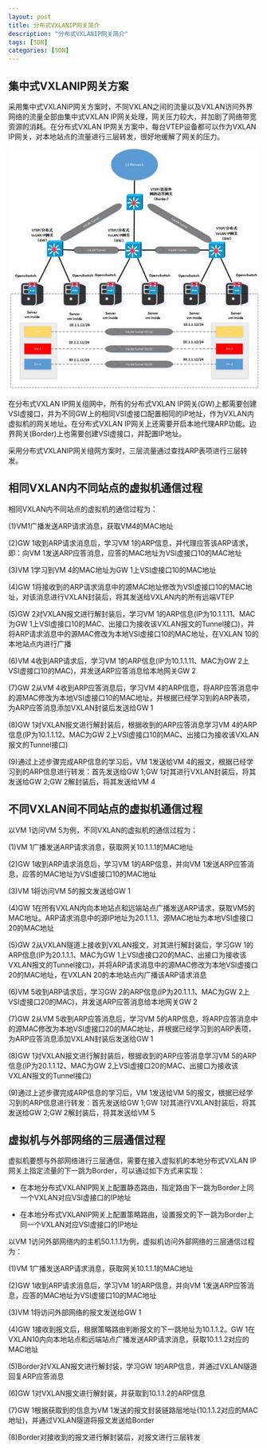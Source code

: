 ```yaml
---
layout: post
title: 分布式VXLANIP网关简介
description: "分布式VXLANIP网关简介"
tags: [SDN]
categories: [SDN]
---
```


##    集中式VXLANIP网关方案

采用集中式VXLANIP网关方案时，不同VXLAN之间的流量以及VXLAN访问外界网络的流量全部由集中式VXLAN IP网关处理，网关压力较大，并加剧了网络带宽资源的消耗。在分布式VXLAN IP网关方案中，每台VTEP设备都可以作为VXLAN IP网关，对本地站点的流量进行三层转发，很好地缓解了网关的压力。  

![1](/images/vxlan/1.jpeg) 


在分布式VXLAN IP网关组网中，所有的分布式VXLAN IP网关(GW)上都需要创建VSI虚接口，并为不同GW上的相同VSI虚接口配置相同的IP地址，作为VXLAN内虚拟机的网关地址。在分布式VXLAN IP网关上还需要开启本地代理ARP功能。边界网关(Border)上也需要创建VSI虚接口，并配置IP地址。

采用分布式VXLANIP网关组网方案时，三层流量通过查找ARP表项进行三层转发。

##   相同VXLAN内不同站点的虚拟机通信过程

相同VXLAN内不同站点的虚拟机的通信过程为：  

(1)VM1广播发送ARP请求消息，获取VM4的MAC地址  

(2)GW 1收到ARP请求消息后，学习VM 1的ARP信息，并代理应答该ARP请求，即：向VM 1发送ARP应答消息，应答的MAC地址为VSI虚接口10的MAC地址  

(3)VM 1学习到VM 4的MAC地址为GW 1上VSI虚接口10的MAC地址  

(4)GW 1将接收到的ARP请求消息中的源MAC地址修改为VSI虚接口10的MAC地址，对该消息进行VXLAN封装后，将其发送给VXLAN内的所有远端VTEP  

(5)GW 2对VXLAN报文进行解封装后，学习VM 1的ARP信息(IP为10.1.1.11、MAC为GW 1上VSI虚接口10的MAC、出接口为接收该VXLAN报文的Tunnel接口)，并将ARP请求消息中的源MAC修改为本地VSI虚接口10的MAC地址，在VXLAN 10的本地站点内进行广播  

(6)VM 4收到ARP请求后，学习VM 1的ARP信息(IP为10.1.1.11、MAC为GW 2上VSI虚接口10的MAC)，并发送ARP应答消息给本地网关GW 2  

(7)GW 2从VM 4收到ARP应答消息后，学习VM 4的ARP信息，将ARP应答消息中的源MAC修改为本地VSI虚接口10的MAC地址，并根据已经学习到的ARP表项，为ARP应答消息添加VXLAN封装后发送给GW 1  

(8)GW 1对VXLAN报文进行解封装后，根据收到的ARP应答消息学习VM 4的ARP信息(IP为10.1.1.12、MAC为GW 2上VSI虚接口10的MAC、出接口为接收该VXLAN报文的Tunnel接口)  

(9)通过上述步骤完成ARP信息的学习后，VM 1发送给VM 4的报文，根据已经学习到的ARP信息进行转发：首先发送给GW 1;GW 1对其进行VXLAN封装后，将其发送给GW 2;GW 2解封装后，将其发送给VM 4  

##  不同VXLAN间不同站点的虚拟机通信过程

以VM 1访问VM 5为例，不同VXLAN的虚拟机的通信过程为：  

(1)VM 1广播发送ARP请求消息，获取网关10.1.1.1的MAC地址  

(2)GW 1收到ARP请求消息后，学习VM 1的ARP信息，并向VM 1发送ARP应答消息，应答的MAC地址为VSI虚接口10的MAC地址  

(3)VM 1将访问VM 5的报文发送给GW 1  

(4)GW 1在所有VXLAN内向本地站点和远端站点广播发送ARP请求，获取VM5的MAC地址。ARP请求消息中的源IP地址为20.1.1.1、源MAC地址为本地VSI虚接口20的MAC地址  

(5)GW 2从VXLAN隧道上接收到VXLAN报文，对其进行解封装后，学习GW 1的ARP信息(IP为20.1.1.1、MAC为GW 1上VSI虚接口20的MAC、出接口为接收该VXLAN报文的Tunnel接口)，并将ARP请求消息中的源MAC修改为本地VSI虚接口20的MAC地址，在VXLAN 20的本地站点内广播该ARP请求消息  

(6)VM 5收到ARP请求后，学习GW 2的ARP信息(IP为20.1.1.1、MAC为GW 2上VSI虚接口20的MAC)，并发送ARP应答消息给本地网关GW 2  

(7)GW 2从VM 5收到ARP应答消息后，学习VM 5的ARP信息，将ARP应答消息中的源MAC修改为本地VSI虚接口20的MAC地址，并根据已经学习到的ARP表项，为ARP应答消息添加VXLAN封装后发送给GW 1  

(8)GW 1对VXLAN报文进行解封装后，根据收到的ARP应答消息学习VM 5的ARP信息(IP为20.1.1.12、MAC为GW 2上VSI虚接口20的MAC、出接口为接收该VXLAN报文的Tunnel接口)  

(9)通过上述步骤完成ARP信息的学习后，VM 1发送给VM 5的报文，根据已经学习到的ARP信息进行转发：首先发送给GW 1;GW 1对其进行VXLAN封装后，将其发送给GW 2;GW 2解封装后，将其发送给VM 5  

##  虚拟机与外部网络的三层通信过程

虚拟机要想与外部网络进行三层通信，需要在接入虚拟机的本地分布式VXLAN IP网关上指定流量的下一跳为Border，可以通过如下方式来实现：  

* 在本地分布式VXLANIP网关上配置静态路由，指定路由下一跳为Border上同一个VXLAN对应VSI虚接口的IP地址  

* 在本地分布式VXLANIP网关上配置策略路由，设置报文的下一跳为Border上同一个VXLAN对应VSI虚接口的IP地址  

以VM 1访问外部网络内的主机50.1.1.1为例，虚拟机访问外部网络的三层通信过程为：  

(1)VM 1广播发送ARP请求消息，获取网关10.1.1.1的MAC地址  

(2)GW 1收到ARP请求消息后，学习VM 1的ARP信息，并向VM 1发送ARP应答消息，应答的MAC地址为VSI虚接口10的MAC地址  

(3)VM 1将访问外部网络的报文发送给GW 1  

(4)GW 1接收到报文后，根据策略路由判断报文的下一跳地址为10.1.1.2。GW 1在VXLAN10内向本地站点和远端站点广播发送ARP请求消息，获取10.1.1.2对应的MAC地址  

(5)Border对VXLAN报文进行解封装，学习GW 1的ARP信息，并通过VXLAN隧道回复ARP应答消息  

(6)GW 1对VXLAN报文进行解封装，并获取到10.1.1.2的ARP信息  

(7)GW 1根据获取到的信息为VM 1发送的报文封装链路层地址(10.1.1.2对应的MAC地址)，并通过VXLAN隧道将报文发送给Border  

(8)Border对接收到的报文进行解封装后，对报文进行三层转发  


